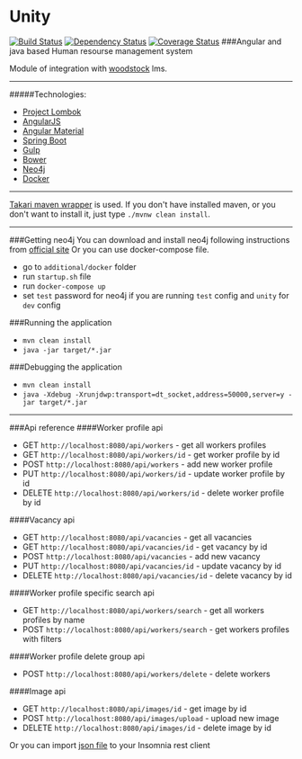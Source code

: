 # Unity
[![Build Status](https://travis-ci.org/vlsidlyarevich/unity.svg?branch=master)](https://travis-ci.org/vlsidlyarevich/unity)
[![Dependency Status](https://www.versioneye.com/user/projects/58028731a23d5200345545db/badge.svg?style=flat-square)](https://www.versioneye.com/user/projects/58028731a23d5200345545db)
[![Coverage Status](https://coveralls.io/repos/github/vlsidlyarevich/unity/badge.svg?branch=master)](https://coveralls.io/github/vlsidlyarevich/unity?branch=master)
###Angular and java based Human resourse management system

Module of integration with [woodstock](https://github.com/solairerove/woodstock) lms.

---
#####Technologies:
* [Project Lombok](https://projectlombok.org/)
* [AngularJS](https://angularjs.org/)
* [Angular Material](https://material.angularjs.org)
* [Spring Boot](http://projects.spring.io/spring-boot/)
* [Gulp](http://gulpjs.com/)
* [Bower](https://bower.io/)
* [Neo4j](https://neo4j.com/)
* [Docker](https://www.docker.com/)

---
[Takari maven wrapper](https://github.com/takari/maven-wrapper) is used.
If you don't have installed maven, or you don't want to install it, just type `./mvnw clean install`.

---
###Getting neo4j
You can download and install neo4j following instructions from [official site](https://neo4j.com/)
Or you can use docker-compose file.
* go to `additional/docker` folder
* run `startup.sh` file
* run `docker-compose up` 
* set `test` password for neo4j if you are running `test` config and `unity` for `dev` config

 
###Running the application
* `mvn clean install`
* `java -jar target/*.jar`

###Debugging the application
* `mvn clean install`
* `java -Xdebug -Xrunjdwp:transport=dt_socket,address=50000,server=y -jar target/*.jar`

---
###Api reference
####Worker profile api
* GET `http://localhost:8080/api/workers` - get all workers profiles
* GET `http://localhost:8080/api/workers/id` - get worker profile by id 
* POST `http://localhost:8080/api/workers` - add new worker profile 
* PUT `http://localhost:8080/api/workers/id` - update worker profile by id
* DELETE `http://localhost:8080/api/workers/id` - delete worker profile by id 

####Vacancy api
* GET `http://localhost:8080/api/vacancies` - get all vacancies
* GET `http://localhost:8080/api/vacancies/id` - get vacancy by id 
* POST `http://localhost:8080/api/vacancies` - add new vacancy
* PUT `http://localhost:8080/api/vacancies/id` - update vacancy by id
* DELETE `http://localhost:8080/api/vacancies/id` - delete vacancy by id 

####Worker profile specific search api
* GET `http://localhost:8080/api/workers/search` - get all workers profiles by name
* POST `http://localhost:8080/api/workers/search` - get workers profiles with filters 

####Worker profile delete group api
* POST `http://localhost:8080/api/workers/delete` - delete workers 

####Image api
* GET `http://localhost:8080/api/images/id` - get image by id 
* POST `http://localhost:8080/api/images/upload` - upload new image 
* DELETE `http://localhost:8080/api/images/id` - delete image by id 

Or you can import [json file](https://github.com/vlsidlyarevich/unity/blob/master/additional/insomnia/unity-api.json) to your Insomnia rest client
